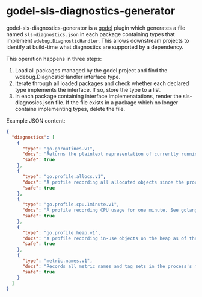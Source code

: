 godel-sls-diagnostics-generator
============

godel-sls-diagnostics-generator is a [godel](https://github.com/palantir/godel) plugin which generates a file named `sls-diagnostics.json` in each package containing types that implement `wdebug.DiagnosticHandler`.
This allows downstream projects to identify at build-time what diagnostics are supported by a dependency.

This operation happens in three steps:
1. Load all packages managed by the godel project and find the wdebug.DiagnosticHandler interface type.
1. Iterate through all loaded packages and check whether each declared type implements the interface. If so, store the type to a list.
1. In each package containing interface implemenatations, render the sls-diagnosics.json file. If the file exists in a package which no longer contains implementing types, delete the file.

Example JSON content:
```json
{
  "diagnostics": [
    {
      "type": "go.goroutines.v1",
      "docs": "Returns the plaintext representation of currently running goroutines and their stacktraces",
      "safe": true
    },
    {
      "type": "go.profile.allocs.v1",
      "docs": "A profile recording all allocated objects since the process started. See golang docs for analysis tooling: https://golang.org/doc/diagnostics.html#profiling",
      "safe": true
    },
    {
      "type": "go.profile.cpu.1minute.v1",
      "docs": "A profile recording CPU usage for one minute. See golang docs for analysis tooling: https://golang.org/doc/diagnostics.html#profiling",
      "safe": true
    },
    {
      "type": "go.profile.heap.v1",
      "docs": "A profile recording in-use objects on the heap as of the last garbage collection. See golang docs for analysis tooling: https://golang.org/doc/diagnostics.html#profiling",
      "safe": true
    },
    {
      "type": "metric.names.v1",
      "docs": "Records all metric names and tag sets in the process's metric registry",
      "safe": true
    }
  ]
}
```